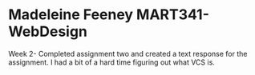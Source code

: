 # Madeleine Feeney MART341-WebDesign
Week 2- Completed assignment two and created a text response for the assignment. I had a bit of a hard time figuring out what VCS is.
